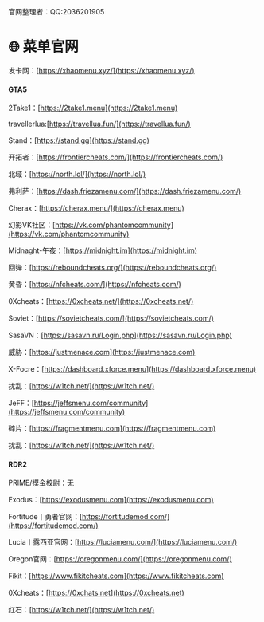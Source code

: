 
官网整理者：QQ:2036201905
# 🌐 菜单官网

发卡网：[https://xhaomenu.xyz/](https://xhaomenu.xyz/)

<!-- tabs:start -->

#### **GTA5**

2Take1：[https://2take1.menu](https://2take1.menu)

travellerlua:[https://travellua.fun/](https://travellua.fun/)

Stand：[https://stand.gg](https://stand.gg)

开拓者：[https://frontiercheats.com/](https://frontiercheats.com/)

北域：[https://north.lol/](https://north.lol/)

弗利萨：[https://dash.friezamenu.com/](https://dash.friezamenu.com/)

Cherax：[https://cherax.menu/](https://cherax.menu)

幻影VK社区：[https://vk.com/phantomcommunity](https://vk.com/phantomcommunity)

Midnaght-午夜：[https://midnight.im](https://midnight.im)

回弹：[https://reboundcheats.org/](https://reboundcheats.org/)

黄昏：[https://nfcheats.com/](https://nfcheats.com/)

0Xcheats：[https://0xcheats.net/](https://0xcheats.net/)

Soviet：[https://sovietcheats.com/](https://sovietcheats.com/)

SasaVN：[https://sasavn.ru/Login.php](https://sasavn.ru/Login.php)

威胁：[https://justmenace.com](https://justmenace.com)

X-Focre：[https://dashboard.xforce.menu](https://dashboard.xforce.menu)

扰乱：[https://w1tch.net/](https://w1tch.net/)

JeFF：[https://jeffsmenu.com/community](https://jeffsmenu.com/community)

碎片：[https://fragmentmenu.com](https://fragmentmenu.com)

扰乱：[https://w1tch.net/](https://w1tch.net/)

#### **RDR2**

PRIME/摸金校尉：无

Exodus：[https://exodusmenu.com](https://exodusmenu.com)

Fortitude丨勇者官网：[https://fortitudemod.com/](https://fortitudemod.com/)

Lucia丨露西亚官网：[https://luciamenu.com/](https://luciamenu.com/)

Oregon官网：[https://oregonmenu.com/](https://oregonmenu.com/)

Fikit：[https://www.fikitcheats.com](https://www.fikitcheats.com)

0Xcheats：[https://0xchats.net](https://0xcheats.net)

红石：[https://w1tch.net/](https://w1tch.net/)



<!-- tabs:end -->